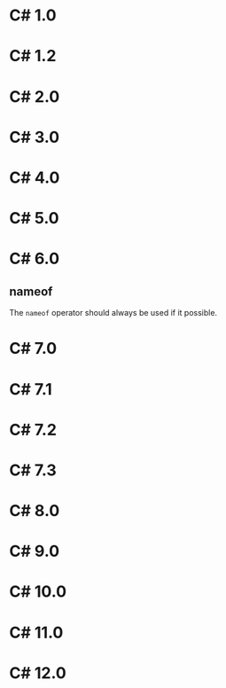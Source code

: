 # C# 1.0
# C# 1.2
# C# 2.0
# C# 3.0
# C# 4.0
# C# 5.0
# C# 6.0
## nameof
The `nameof` operator should always be used if it possible.
# C# 7.0
# C# 7.1
# C# 7.2
# C# 7.3
# C# 8.0
# C# 9.0
# C# 10.0
# C# 11.0
# C# 12.0